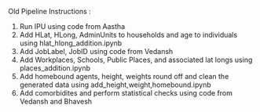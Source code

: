 Old Pipeline Instructions : 
1) Run IPU using code from Aastha
2) Add HLat, HLong, AdminUnits to households and age to individuals using hlat_hlong_addition.ipynb
3) Add JobLabel, JobID using code from Vedansh
4) Add Workplaces, Schools, Public Places, and associated lat longs using places_addition.ipynb
5) Add homebound agents, height, weights round off and clean the generated data using add_height,weight,homebound.ipynb
6) Add comorbidites and perform statistical checks using code from Vedansh and Bhavesh
